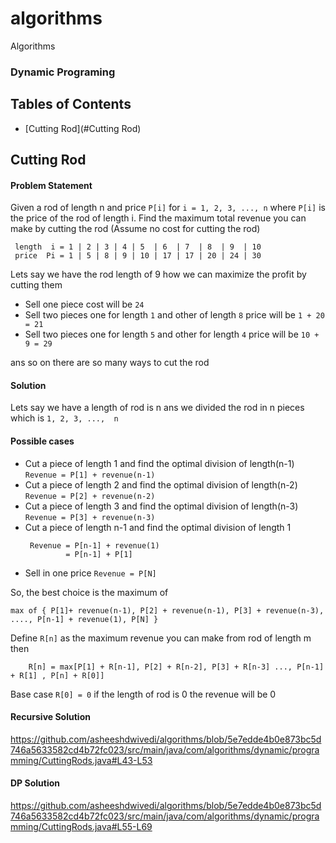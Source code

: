 # algorithms
Algorithms

### Dynamic Programing

## Tables of Contents
- [Cutting Rod](#Cutting Rod)

## Cutting Rod

#### Problem Statement

Given a rod of length n and price `P[i]` for `i = 1, 2, 3, ..., n` where `P[i]` is the price 
of the rod of length i. Find the maximum total revenue you can make by cutting the rod (Assume
no cost for cutting the rod) 

```
 length  i = 1 | 2 | 3 | 4 | 5  | 6  | 7  | 8  | 9  | 10
 price  Pi = 1 | 5 | 8 | 9 | 10 | 17 | 17 | 20 | 24 | 30

```

Lets say we have the rod length of 9 how we can maximize the profit by cutting them 
 - Sell one piece cost will be `24`
 - Sell two pieces one for length `1` and other of length `8` price will be `1 + 20 = 21`
 - Sell two pieces one for length `5` and other for length `4` price will be `10 + 9 = 29`

ans so on there are so many ways to cut the rod 

#### Solution

Lets say we have a length of rod is n ans we divided the rod in n pieces which is 
`1, 2, 3, ...,  n`

####  Possible cases 
- Cut a piece of length 1 and find the optimal division of length(n-1)
    `Revenue = P[1] + revenue(n-1)`
- Cut a piece of length 2 and find the optimal division of length(n-2)
    `Revenue = P[2] + revenue(n-2)`
- Cut a piece of length 3 and find the optimal division of length(n-3)
    `Revenue = P[3] + revenue(n-3)`
- Cut a piece of length n-1 and find the optimal division of length 1
     ```
      Revenue = P[n-1] + revenue(1)
              = P[n-1] + P[1]
     ```
- Sell in one price 
    `Revenue = P[N]` 

So, the best choice is the maximum of 
 ```
 max of { P[1]+ revenue(n-1), P[2] + revenue(n-1), P[3] + revenue(n-3), ...., P[n-1] + revenue(1), P[N] }
``` 

Define `R[n]` as the maximum revenue you can make from rod of length m then

```
    R[n] = max[P[1] + R[n-1], P[2] + R[n-2], P[3] + R[n-3] ..., P[n-1] + R[1] , P[n] + R[0]]
```

Base case `R[0] = 0` if the length of rod is 0 the revenue will be 0

#### Recursive Solution  

https://github.com/asheeshdwivedi/algorithms/blob/5e7edde4b0e873bc5d746a5633582cd4b72fc023/src/main/java/com/algorithms/dynamic/programming/CuttingRods.java#L43-L53

#### DP Solution
https://github.com/asheeshdwivedi/algorithms/blob/5e7edde4b0e873bc5d746a5633582cd4b72fc023/src/main/java/com/algorithms/dynamic/programming/CuttingRods.java#L55-L69 